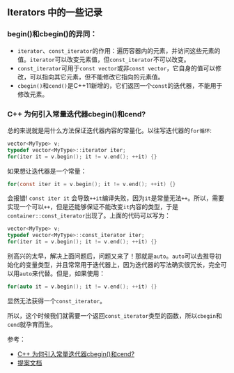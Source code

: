 ## Iterators 中的一些记录

### begin()和cbegin()的异同：

* `iterator`、`const_iterator`的作用：遍历容器内的元素，并访问这些元素的值。`iterator`可以改变元素值，但`const_iterator`不可以改变。
* `const_iterator`可用于`const vector`或非`const vector`，它自身的值可以修改，可以指向其它元素，但不能修改它指向的元素值。
* `cbegin()`和`cend()`是C++11新增的，它们返回一个`const`的迭代器，不能用于修改元素。

### C++ 为何引入常量迭代器cbegin()和cend?

总的来说就是用什么方法保证迭代器内容的常量化。以往写迭代器的`for循环`:

~~~c
vector<MyType> v;
typedef vector<MyType>::iterator iter;
for(iter it = v.begin(); it != v.end(); ++it) {} 
~~~

如果想让迭代器是一个常量：

~~~c
for(const iter it = v.begin(); it != v.end(); ++it) {} 
~~~

会报错! `const iter it` 会导致`++it`编译失败，因为`it`是常量无法`++`。所以，需要实现一个可以`++`，但是还能够保证不能改变`it`内容的类型，于是`container::const_iterator`出现了。上面的代码可以写为：

~~~c
vector<MyType> v;
typedef vector<MyType>::const_iterator iter;
for(iter it = v.begin(); it != v.end(); ++it) {} 
~~~

别高兴的太早，解决上面问题后，问题又来了！那就是`auto`。`auto`可以去推导初始化的变量类型，并且常常用于迭代器上，因为迭代器的写法确实很冗长，完全可以用`auto`来代替。但是，如果使用：

~~~c
for(auto it = v.begin(); it != v.end(); ++it) {}
~~~

显然无法获得一个`const_iterator`。

所以，这个时候我们就需要一个返回`const_iterator`类型的函数，所以`cbegin`和`cend`就孕育而生。

参考：

* [C++ 为何引入常量迭代器cbegin()和cend?](https://www.zhihu.com/question/508478510)
* [提案文档](./Proposal.pdf)
